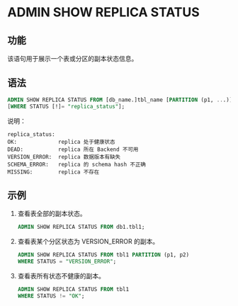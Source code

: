 # ADMIN SHOW REPLICA STATUS

## 功能

该语句用于展示一个表或分区的副本状态信息。

## 语法

```sql
ADMIN SHOW REPLICA STATUS FROM [db_name.]tbl_name [PARTITION (p1, ...)]
[WHERE STATUS [!]= "replica_status"];
```

说明：

```plain text
replica_status:
OK:             replica 处于健康状态
DEAD:           replica 所在 Backend 不可用
VERSION_ERROR:  replica 数据版本有缺失
SCHEMA_ERROR:   replica 的 schema hash 不正确
MISSING:        replica 不存在
```

## 示例

1. 查看表全部的副本状态。

    ```sql
    ADMIN SHOW REPLICA STATUS FROM db1.tbl1;
    ```

2. 查看表某个分区状态为 VERSION_ERROR 的副本。

    ```sql
    ADMIN SHOW REPLICA STATUS FROM tbl1 PARTITION (p1, p2)
    WHERE STATUS = "VERSION_ERROR";
    ```

3. 查看表所有状态不健康的副本。

    ```sql
    ADMIN SHOW REPLICA STATUS FROM tbl1
    WHERE STATUS != "OK";
    ```
